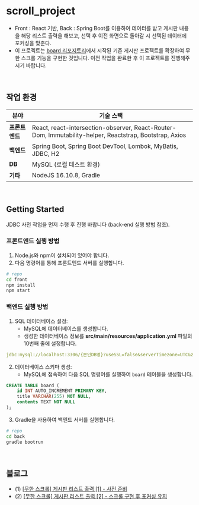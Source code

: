 # scroll_project

- Front : React 기반, Back : Spring Boot를 이용하여 데이터를 받고 게시판 내용을 해당 리스트 출력을 해보고, 선택 후 이전 화면으로 돌아갈 시 선택된 데이터에 포커싱을 맞춘다.
- 이 프로젝트는 [board 리포지토리](https://github.com/BerkleyLim/project_board)에서 시작된 기존 게시판 프로젝트를 확장하여 무한 스크롤 기능을 구현한 것입니다. 이전 작업을 완료한 후 이 프로젝트를 진행해주시기 바랍니다.

<br/>

## 작업 환경

| **분야**        | **기술 스택**                                                                                                                                     |
|-----------------|---------------------------------------------------------------------------------------------------------------------------------------------------|
| **프론트엔드**  | React, react-intersection-observer, React-Router-Dom, Immutability-helper, Reactstrap, Bootstrap, Axios                                           |
| **백엔드**      | Spring Boot, Spring Boot DevTool, Lombok, MyBatis, JDBC, H2                                                                                       |
| **DB**          | MySQL (로컬 테스트 환경)                                                                                                                          |
| **기타**        | NodeJS 16.10.8, Gradle                                                                                                                            |

<br/>

## Getting Started

JDBC 사전 작업을 먼저 수행 후 진행 바랍니다 (back-end 실행 방법 참조).

### 프론트엔드 실행 방법

1. Node.js와 npm이 설치되어 있어야 합니다.
2. 다음 명령어를 통해 프론트엔드 서버를 실행합니다.

```bash
# repo
cd front
npm install
npm start
```

### 백엔드 실행 방법

1. SQL 데이터베이스 설정:
    - MySQL에 데이터베이스를 생성합니다.
    - 생성한 데이터베이스 정보를 <strong>src/main/resources/application.yml</strong> 파일의 10번째 줄에 설정합니다.

```yaml
jdbc:mysql://localhost:3306/{본인DB명}?useSSL=false&serverTimezone=UTC&zeroDateTimeBehavior=convertToNull&allowPublicKeyRetrieval=true&autoReconnect=true
```

2. 데이터베이스 스키마 생성:
    - MySQL에 접속하여 다음 SQL 명령어를 실행하여 `board` 테이블을 생성합니다.

```sql
CREATE TABLE board (
    id INT AUTO_INCREMENT PRIMARY KEY,
    title VARCHAR(255) NOT NULL,
    contents TEXT NOT NULL
);
```

3. Gradle을 사용하여 백엔드 서버를 실행합니다.

```bash
# repo
cd back
gradle bootrun
```

<br/>

## 블로그

- (1) [[무한 스크롤] 게시판 리스트 출력 [1] - 사전 준비](https://berkley.tistory.com/21)
- (2) [[무한 스크롤] 게시판 리스트 출력 [2] - 스크롤 구현 후 포커싱 유지](https://berkley.tistory.com/22)

